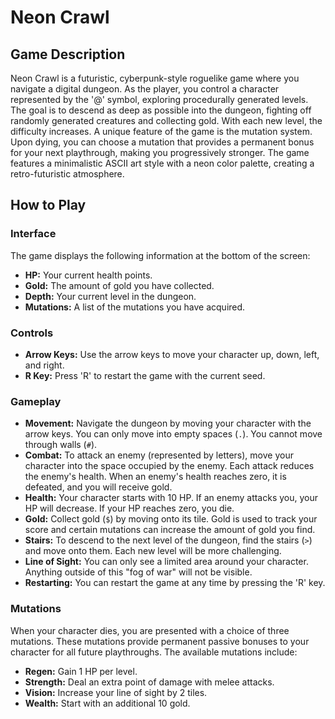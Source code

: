 # Neon Crawl

## Game Description

Neon Crawl is a futuristic, cyberpunk-style roguelike game where you navigate a digital dungeon. As the player, you control a character represented by the '@' symbol, exploring procedurally generated levels. The goal is to descend as deep as possible into the dungeon, fighting off randomly generated creatures and collecting gold. With each new level, the difficulty increases. A unique feature of the game is the mutation system. Upon dying, you can choose a mutation that provides a permanent bonus for your next playthrough, making you progressively stronger. The game features a minimalistic ASCII art style with a neon color palette, creating a retro-futuristic atmosphere.

## How to Play

### Interface

The game displays the following information at the bottom of the screen:

*   **HP:** Your current health points.
*   **Gold:** The amount of gold you have collected.
*   **Depth:** Your current level in the dungeon.
*   **Mutations:** A list of the mutations you have acquired.

### Controls

*   **Arrow Keys:** Use the arrow keys to move your character up, down, left, and right.
*   **R Key:** Press 'R' to restart the game with the current seed.

### Gameplay

*   **Movement:** Navigate the dungeon by moving your character with the arrow keys. You can only move into empty spaces (`.`). You cannot move through walls (`#`).
*   **Combat:** To attack an enemy (represented by letters), move your character into the space occupied by the enemy. Each attack reduces the enemy's health. When an enemy's health reaches zero, it is defeated, and you will receive gold.
*   **Health:** Your character starts with 10 HP. If an enemy attacks you, your HP will decrease. If your HP reaches zero, you die.
*   **Gold:** Collect gold (`$`) by moving onto its tile. Gold is used to track your score and certain mutations can increase the amount of gold you find.
*   **Stairs:** To descend to the next level of the dungeon, find the stairs (`>`) and move onto them. Each new level will be more challenging.
*   **Line of Sight:** You can only see a limited area around your character. Anything outside of this "fog of war" will not be visible.
*   **Restarting:** You can restart the game at any time by pressing the 'R' key.

### Mutations

When your character dies, you are presented with a choice of three mutations. These mutations provide permanent passive bonuses to your character for all future playthroughs. The available mutations include:

*   **Regen:** Gain 1 HP per level.
*   **Strength:** Deal an extra point of damage with melee attacks.
*   **Vision:** Increase your line of sight by 2 tiles.
*   **Wealth:** Start with an additional 10 gold.